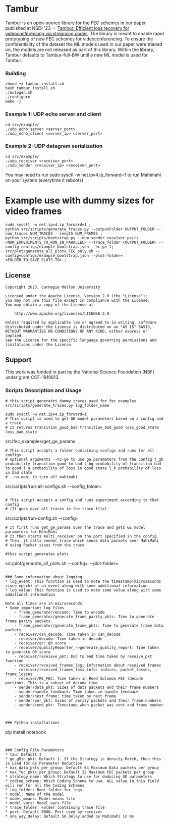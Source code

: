 # Tambur

Tambur is an open-source library for the FEC schemes in our paper published at NSDI '23 — [Tambur: Efficient loss recovery for videoconferencing via streaming
codes](https://www.usenix.org/conference/nsdi23/presentation/rudow). The library is meant to enable rapid prototyping of new FEC schemes for videoconferencing. To ensure the confidentiality of the dataset the ML models used in our paper were trianed on, the models are not released as part of this library. Within the library, Tambur defaults to Tambur-full-BW until a new ML model is used for Tambur. 

### Building

```
chmod +x tambur_install.sh
bash tambur_install.sh
./autogen.sh
./configure
make -j
```

### Example 1: UDP echo server and client

```
cd src/example/
./udp_echo_server <server_port>
./udp_echo_client <server_ip> <server_port>
```

### Example 2: UDP datagram serialization

```
cd src/example/
./udp_receiver <receiver_port>
./udp_sender <receiver_ip> <receiver_port>
```


You may need to run sudo sysctl -w net.ipv4.ip_forward=1 to run Mahimahi on your system (everytime it reboots)

# Example use with dummy sizes for video frames 
```
sudo sysctl -w net.ipv4.ip_forward=1 ;
python src/scripts/generate_traces.py --outputFolder OUTPUT_FOLDER --num_traces NUM_TRACES --length NUM_FRAMES ;
python src/scripts/bootstrap.py --num_sender_receiver_pairs <NUM_EXPERIMENTS_TO_RUN_IN_PARALLEL> --trace_folder <OUTPUT_FOLDER> --config configs/example_bootstrap.json --hc_ge 1; 
src/plot/generate_all_plots_FEC_only.sh --config=configs/example_bootstrap.json --plot-folder=<FOLDER_TO_SAVE_PLOTS_TO> ; 
```

## License
```
Copyright 2023, Carnegie Mellon University

Licensed under the Apache License, Version 2.0 (the "License");
you may not use this file except in compliance with the License.
You may obtain a copy of the License at

    http://www.apache.org/licenses/LICENSE-2.0

Unless required by applicable law or agreed to in writing, software
distributed under the License is distributed on an "AS IS" BASIS,
WITHOUT WARRANTIES OR CONDITIONS OF ANY KIND, either express or implied.
See the License for the specific language governing permissions and
limitations under the License.
```

## Support
This work was funded in part by the National Science Foundation (NSF) under grant CCF-1910813.

### Scripts Description and Usage
```
# this script generates dummy traces used for fec_examples
src/scripts/generate_traces.py log_folder_name

sudo sysctl -w net.ipv4.ip_forward=1
# This script is used to get GE model parameters based on a config and a trace
# It returns transition_good_bad transition_bad_good loss_good_state loss_bad_state
```
src/fec_examples/get_ge_params  <config> <trace> 
```
# This script accepts a folder containing configs and runs for all configs
# optional arguments --hc-ge to use ge parameters from the config t_gb probability transition good to bad t_bg probability of transition bad to good l_g probability of loss in good state l_b probability of loss in bad state
# --no-mahi to turn off mahimahi
```
src/scripts/run-all-configs.sh --config_folder=<path>
```

# This script accepts a config and runs experiment according to that config 
# (It goes over all traces in the trace file)
```
src/scripts/run-config.sh --config=<path>
```
# It first runs get_ge_params over the trace and gets GE model parameters for MahiMahi
# It then starts multi_receiver on the port specified in the config
# Then, it calls sender_trace which sends data packets over MahiMahi
# using Packet sizes from the trace

#this script generates plots
```
src/plot/generate_all_plots.sh --config=<path> --plot-folder=<path>
```

### Some information about logging
* log_event: This function is used to note the timestamp(microseconds since epoch) of an event along with some additional information
* log_value: This function is used to note some value along with some additional information

Note all times are in microseconds
* Some important log files
    - frame_generator/encode: Time to encode
    - frame_generator/generate_frame_parity_pkts: Time to generate frame parity packets
    - frame_generator/generate_frame_pkts: Time to generate frame data packets
    - receiver/can_decode: Time taken in can_decode
    - receiver/decode: Time taken in decode
    - receiver/qr: QR score
    - receiver/qualityReporter_->generate_quality_report: Time taken to generate QR score
    - receiver/receieve_pkt: End to end time taken by receive_pkt function
    - receiver/received_frames_log: Information about received frames
    - receiver/received_frames_loss_info: indices, packet_losses, frame_losses
    - receiver/RS_FEC: Time taken in Reed Solomon FEC (decode portion). This is a subset of decode time
    - sender/data_pkt: Sizes of data packets and their frame numbers
    - sender/handle_feedback: Time taken in handle feedback
    - sender/next_frame: time taken by next frame
    - sender/par_pkt: Sizes of parity packets and their frame numbers
    - sender/send_pkt: Timestamp when packet was sent and frame number



### Python installations
```
pip install notebook
```


### Config File Parameters
* tau: Default 3
* ge_gMin_pkt: Default 1. If the Strategy is density Match, then this is used for GE Parameter Deduction
* max_data_pkts_per_group: Default 64 Maximum Data packets per group 
* max_fec_pkts_per_group: Default 32 Maximum FEC packets per group 
* strategy_name: Which Strategy to use for deducing GE parameters
* coding_scheme: Which Coding Scheme to use. ALL value in this field will run for all the Coding Schemes
* log_folder: Root folder for logs
* model: Name of the model
* model_means: Model means file
* model_vars: Model vars file
* trace_folder: Folder containing trace file
* port: Default 8080. Port used by receiver
* one_way_delay: Default 50 Delay added by Mahimahi in ms